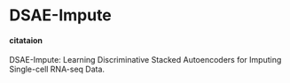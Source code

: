 # DSAE-Impute

#### citataion
DSAE-Impute: Learning Discriminative Stacked Autoencoders for Imputing Single-cell RNA-seq Data.

